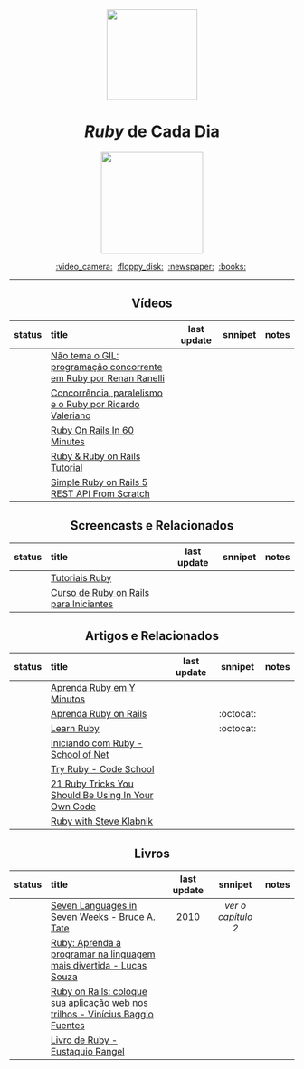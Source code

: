 <div align="center">
  <img src="https://bgasparotto.com/wp-content/uploads/2016/03/ruby-logo.png" width="160">
  <h1><i>Ruby</i> de Cada Dia</h1>
  <img src="https://img.shields.io/badge/done-0%25%20(0%20of%2018)-701516.svg" width="180">
</div>

<p align="center">
  <a href="#vídeos">:video_camera:</a>&nbsp;
  <a href="#screencasts-e-relacionados">:floppy_disk:</a>&nbsp;
  <a href="#artigos-e-relacionados">:newspaper:</a>&nbsp;
  <a href="#livros">:books:</a>&nbsp;
</p>

---

<div align="center">


## Vídeos

status | title | last update | snnipet | notes
:-----:|:------|:-----------:|:-------:|:----:
|| [Não tema o GIL: programação concorrente em Ruby por Renan Ranelli](https://www.youtube.com/watch?v=kiaZd8dmbtI) | | |
|| [Concorrência, paralelismo e o Ruby por Ricardo Valeriano](https://www.youtube.com/watch?v=FPi-_rCqXCM) | | |
|| [Ruby On Rails In 60 Minutes](https://www.youtube.com/watch?v=pPy0GQJLZUM) | | |
|| [Ruby & Ruby on Rails Tutorial](https://www.youtube.com/watch?v=bbERZkJ8kZ8) | | |
|| [Simple Ruby on Rails 5 REST API From Scratch](https://www.youtube.com/watch?v=QojnRc7SS9o) | | |


## Screencasts e Relacionados

status | title | last update | snnipet | notes
:-----:|:------|:-----------:|:-------:|:----:
|| [Tutoriais Ruby](https://www.youtube.com/playlist?list=PLIPUpvW8kY_Mk6akPkQ9EkuZvyawSO-rq) | | |
|| [Curso de Ruby on Rails para Iniciantes](https://www.youtube.com/playlist?list=PLe3LRfCs4go-mkvHRMSXEOG-HDbzesyaP) | | |


## Artigos e Relacionados

status | title | last update | snnipet | notes
:-----:|:------|:-----------:|:-------:|:----:
|| [Aprenda Ruby em Y Minutos](https://learnxinyminutes.com/docs/pt-br/ruby-pt) | | |
|| [Aprenda Ruby on Rails](https://github.com/felipeorlando/aprenda-rubyonrails) | | :octocat: |
|| [Learn Ruby](https://github.com/alexch/learn_ruby) | | :octocat: |
|| [Iniciando com Ruby - School of Net](https://www.schoolofnet.com/curso-iniciando-com-ruby/) | | |
|| [Try Ruby - Code School](https://www.codeschool.com/courses/try-ruby) | | |
|| [21 Ruby Tricks You Should Be Using In Your Own Code](http://www.rubyinside.com/21-ruby-tricks-902.html) | | |
|| [Ruby with Steve Klabnik](http://howistart.org/posts/ruby/1/) | | |


## Livros

status | title | last update | snnipet | notes
:-----:|:------|:-----------:|:-------:|:----:
|| [Seven Languages in Seven Weeks - Bruce A. Tate](https://geneticmail.com/scott/library/text/seven-languages-in-seven-weeks_p1_0.pdf) | 2010 | _ver o capítulo 2_ |
|| [Ruby: Aprenda a programar na linguagem mais divertida - Lucas Souza](https://www.casadocodigo.com.br/products/livro-ruby) | | |
|| [Ruby on Rails: coloque sua aplicação web nos trilhos - Vinícius Baggio Fuentes](https://www.casadocodigo.com.br/products/livro-ruby-on-rails) | | |
|| [Livro de Ruby - Eustaquio Rangel](http://eustaquiorangel.com/livro-ruby) | | |


</div>
